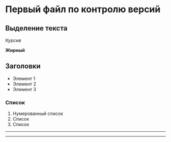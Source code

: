 # Первый файл по контролю версий

## Выделение текста 

*Курсив*


**Жирный**

## Заголовки

* Элемент 1
* Элемент 2
* Элемент 3

### Список

1. Нумерованный список
2. Список
3. Список

---
___